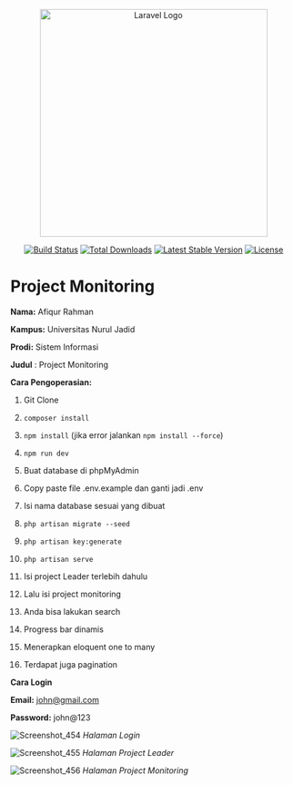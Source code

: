 <p align="center"><a href="https://laravel.com" target="_blank"><img src="https://raw.githubusercontent.com/laravel/art/master/logo-lockup/5%20SVG/2%20CMYK/1%20Full%20Color/laravel-logolockup-cmyk-red.svg" width="400" alt="Laravel Logo"></a></p>

<p align="center">
<a href="https://travis-ci.org/laravel/framework"><img src="https://travis-ci.org/laravel/framework.svg" alt="Build Status"></a>
<a href="https://packagist.org/packages/laravel/framework"><img src="https://img.shields.io/packagist/dt/laravel/framework" alt="Total Downloads"></a>
<a href="https://packagist.org/packages/laravel/framework"><img src="https://img.shields.io/packagist/v/laravel/framework" alt="Latest Stable Version"></a>
<a href="https://packagist.org/packages/laravel/framework"><img src="https://img.shields.io/packagist/l/laravel/framework" alt="License"></a>
</p>

# Project Monitoring

**Nama:** Afiqur Rahman

**Kampus:** Universitas Nurul Jadid

**Prodi:** Sistem Informasi

**Judul**  : Project Monitoring

**Cara Pengoperasian:**

1.  Git Clone
    
2.  `composer install`
    
3.  `npm install` (jika error jalankan `npm install --force`)
    
4.  `npm run dev`
    
5.  Buat database di phpMyAdmin
    
6.  Copy paste file .env.example dan ganti jadi .env
    
7.  Isi nama database sesuai yang dibuat
    
8.  `php artisan migrate --seed`
    
9.  `php artisan key:generate`
    
10.  `php artisan serve`
    
11.  Isi project Leader terlebih dahulu
    
12.  Lalu isi project monitoring
    
13.  Anda bisa lakukan search
    
14.  Progress bar dinamis
    
15.  Menerapkan eloquent one to many
    
16.  Terdapat juga pagination
    
**Cara Login**

**Email:** [john@gmail.com](mailto:john@gmail.com)

**Password:** john@123


![Screenshot_454](https://user-images.githubusercontent.com/83522273/210592908-8c97fd8c-ccbc-4d78-b49e-bcf1b10c8f26.png)
*Halaman Login*

![Screenshot_455](https://user-images.githubusercontent.com/83522273/210593231-c7bec4f5-2b3f-4c70-8ba8-5f99d15dd59f.png)
*Halaman Project Leader*

![Screenshot_456](https://user-images.githubusercontent.com/83522273/210593332-f5fae548-1a12-4042-ab3e-9f1df9802974.png)
*Halaman Project Monitoring*
